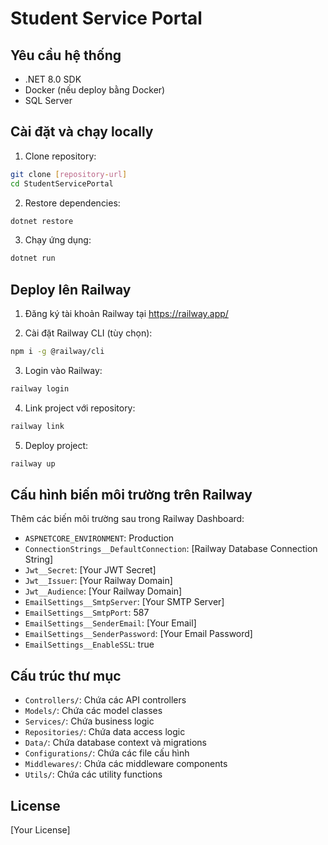 # Student Service Portal

## Yêu cầu hệ thống
- .NET 8.0 SDK
- Docker (nếu deploy bằng Docker)
- SQL Server

## Cài đặt và chạy locally

1. Clone repository:
```bash
git clone [repository-url]
cd StudentServicePortal
```

2. Restore dependencies:
```bash
dotnet restore
```

3. Chạy ứng dụng:
```bash
dotnet run
```

## Deploy lên Railway

1. Đăng ký tài khoản Railway tại https://railway.app/

2. Cài đặt Railway CLI (tùy chọn):
```bash
npm i -g @railway/cli
```

3. Login vào Railway:
```bash
railway login
```

4. Link project với repository:
```bash
railway link
```

5. Deploy project:
```bash
railway up
```

## Cấu hình biến môi trường trên Railway

Thêm các biến môi trường sau trong Railway Dashboard:

- `ASPNETCORE_ENVIRONMENT`: Production
- `ConnectionStrings__DefaultConnection`: [Railway Database Connection String]
- `Jwt__Secret`: [Your JWT Secret]
- `Jwt__Issuer`: [Your Railway Domain]
- `Jwt__Audience`: [Your Railway Domain]
- `EmailSettings__SmtpServer`: [Your SMTP Server]
- `EmailSettings__SmtpPort`: 587
- `EmailSettings__SenderEmail`: [Your Email]
- `EmailSettings__SenderPassword`: [Your Email Password]
- `EmailSettings__EnableSSL`: true

## Cấu trúc thư mục

- `Controllers/`: Chứa các API controllers
- `Models/`: Chứa các model classes
- `Services/`: Chứa business logic
- `Repositories/`: Chứa data access logic
- `Data/`: Chứa database context và migrations
- `Configurations/`: Chứa các file cấu hình
- `Middlewares/`: Chứa các middleware components
- `Utils/`: Chứa các utility functions

## License

[Your License] 